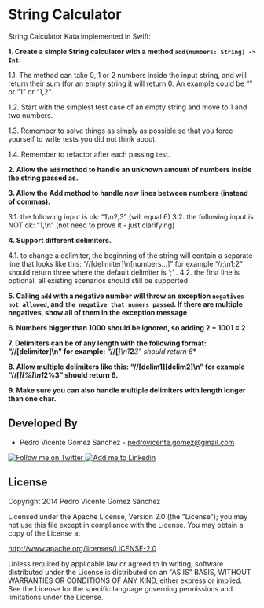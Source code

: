 String Calculator
=================

String Calculator Kata implemented in Swift:

**1. Create a simple String calculator with a method ``add(numbers: String) -> Int``.**

1.1. The method can take 0, 1 or 2 numbers inside the input string, and will return their sum (for an empty string it will return 0. An example could be “” or “1” or “1,2”.

1.2. Start with the simplest test case of an empty string and move to 1 and two numbers.

1.3. Remember to solve things as simply as possible so that you force yourself to write tests you did not think about.

1.4. Remember to refactor after each passing test.

**2. Allow the ``add`` method to handle an unknown amount of numbers inside the string passed as.**

**3. Allow the Add method to handle new lines between numbers (instead of commas).**

3.1. the following input is ok:  “1\n2,3”  (will equal 6)
3.2. the following input is NOT ok:  “1,\n” (not need to prove it - just clarifying)

**4. Support different delimiters.**

4.1. to change a delimiter, the beginning of the string will contain a separate line that looks like this:   “//[delimiter]\n[numbers…]” for example “//;\n1;2” should return three where the default delimiter is ‘;’ .
4.2. the first line is optional. all existing scenarios should still be supported

**5. Calling ``add`` with a negative number will throw an exception ``negatives not allowed``, and ``the negative that numers passed``. If there are multiple negatives, show all of them in the exception message**


**6. Numbers bigger than 1000 should be ignored, so adding 2 + 1001  = 2**

**7. Delimiters can be of any length with the following format:  “//[delimiter]\n” for example: “//[***]\n1***2***3” should return 6**

**8. Allow multiple delimiters like this:  “//[delim1][delim2]\n” for example “//[*][%]\n1*2%3” should return 6.**

**9. Make sure you can also handle multiple delimiters with length longer than one char.**


Developed By
------------

* Pedro Vicente Gómez Sánchez - <pedrovicente.gomez@gmail.com>

<a href="https://twitter.com/pedro_g_s">
<img alt="Follow me on Twitter" src="http://imageshack.us/a/img812/3923/smallth.png" />
</a>
<a href="http://www.linkedin.com/in/pedrovgs">
<img alt="Add me to Linkedin" src="http://imageshack.us/a/img41/7877/smallld.png" />
</a>



License
-------

Copyright 2014 Pedro Vicente Gómez Sánchez

Licensed under the Apache License, Version 2.0 (the "License");
you may not use this file except in compliance with the License.
You may obtain a copy of the License at

http://www.apache.org/licenses/LICENSE-2.0

Unless required by applicable law or agreed to in writing, software
distributed under the License is distributed on an "AS IS" BASIS,
WITHOUT WARRANTIES OR CONDITIONS OF ANY KIND, either express or implied.
See the License for the specific language governing permissions and
limitations under the License.